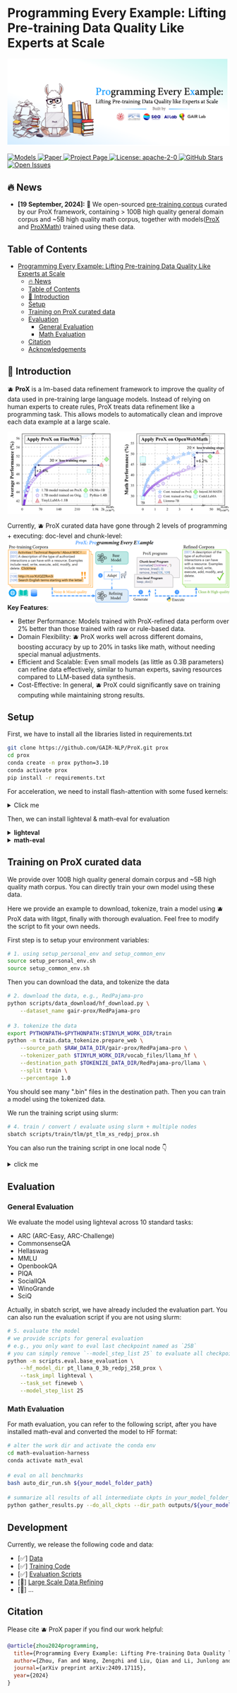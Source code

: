 # Programming Every Example: Lifting Pre-training Data Quality Like Experts at Scale

<p align="center">
  <img src="./static/images/prox-logo.png">
</p>
<a href="https://huggingface.co/gair-prox" target="_blank">
    <img alt="Models" src="https://img.shields.io/badge/🤗-HuggingFace Repo-blue" />
</a>
<a href="https://arxiv.org/abs/2409.17115" target="_blank">
    <img alt="Paper" src="https://img.shields.io/badge/📑-Paper-blue" />
</a>
<a href="https://gair-nlp.github.io/ProX/" target="_blank">
<img alt="Project Page" src="https://img.shields.io/badge/🧪-Project Page-blue" />
</a>
<a href="https://opensource.org/license/apache-2-0" target="_blank">
    <img alt="License: apache-2-0" src="https://img.shields.io/github/license/saltstack/salt" />
</a>
<a href="https://github.com/GAIR-NLP/ProX" target="_blank">
    <img alt="GitHub Stars" src="https://img.shields.io/github/stars/GAIR-NLP/ProX?style=social" />
</a>
<a href="https://github.com/GAIR-NLP/ProX/issues" target="_blank">
    <img alt="Open Issues" src="https://img.shields.io/github/issues-raw/GAIR-NLP/ProX" />
</a>

## 🔥 News

- **[19 September, 2024]:** 🎉 We open-sourced [pre-training corpus](https://huggingface.co/collections/gair-prox/prox-dataset-66e81c9d560911b836bb3704) curated by our ProX framework, containing > 100B high quality general domain corpus and ~5B high quality math corpus, together with models([ProX](https://huggingface.co/collections/gair-prox/prox-general-models-65f1674f0607712c4d6eec76) and [ProXMath](https://huggingface.co/collections/gair-prox/prox-math-models-66e92c3e5d54b27612286eb9)) trained using these data.

## Table of Contents

- [Programming Every Example: Lifting Pre-training Data Quality Like Experts at Scale](#programming-every-example-lifting-pre-training-data-quality-like-experts-at-scale)
  - [🔥 News](#-news)
  - [Table of Contents](#table-of-contents)
  - [🚀 Introduction](#-introduction)
  - [Setup](#setup)
  - [Training on ProX curated data](#training-on-prox-curated-data)
  - [Evaluation](#evaluation)
    - [General Evaluation](#general-evaluation)
    - [Math Evaluation](#math-evaluation)
  - [Citation](#citation)
  - [Acknowledgements](#acknowledgements)

## 🚀 Introduction

🫐 **ProX** is a lm-based data refinement framework to improve the quality of data used in pre-training large language models. Instead of relying on human experts to create rules, ProX treats data refinement like a programming task. This allows models to automatically clean and improve each data example at a large scale.

![alt text](static/images/prox-intro.png)

Currently, 🫐 ProX curated data have gone through 2 levels of programming + executing: doc-level and chunk-level:
![alt text](static/images/prox-framework.png)
**Key Features**:

- Better Performance: Models trained with ProX-refined data perform over 2% better than those trained with raw or rule-based data.
- Domain Flexibility: 🫐 ProX works well across different domains, boosting accuracy by up to 20% in tasks like math, without needing special manual adjustments.
- Efficient and Scalable: Even small models (as little as 0.3B parameters) can refine data effectively, similar to human experts, saving resources compared to LLM-based data synthesis.
- Cost-Effective: In general, 🫐 ProX could significantly save on training computing while maintaining strong results.

## Setup

First, we have to install all the libraries listed in requirements.txt

```bash
git clone https://github.com/GAIR-NLP/ProX.git prox
cd prox
conda create -n prox python=3.10
conda activate prox
pip install -r requirements.txt
```

For acceleration, we need to install flash-attention with some fused kernels:

<details>
<summary>Click me</summary>
<p>

```bash
pip install flash-attn --no-build-isolation
# this part is quite similar to TinyLlama repo
# you can also refer to its detailed guide at: https://github.com/jzhang38/TinyLlama/blob/main/PRETRAIN.md
git clone https://github.com/Dao-AILab/flash-attention.git
cd flash-attention
cd csrc/rotary && pip install .
cd ../layer_norm && pip install .
cd ../xentropy && pip install .
cd ../.. && rm -rf flash-attention
```

</p>
</details>

Then, we can install lighteval & math-eval for evaluation

<details>
<summary>
<b>lighteval</b>
</summary>
<p>

```bash
conda create -n lmeval python=3.10
git clone https://github.com/huggingface/lighteval.git
cd lighteval
pip install -e .
```

</p>
</details>

<details>
<summary>
<b>math-eval</b>
</summary>
<p>

```bash
git clone https://github.com/GAIR-NLP/math-evaluation-harness.git
cd math-evaluation-harness
conda create -n math_eval python=3.10
conda activate math_eval
pip install -r requirements.txt
```

</p>
</details>

## Training on ProX curated data

We provide over 100B high quality general domain corpus and ~5B high quality math corpus. You can directly train your own model using these data.

Here we provide an example to download, tokenize, train a model using 🫐 ProX data with litgpt, finally with thorough evaluation.
Feel free to modify the script to fit your own needs.

First step is to setup your environment variables:

```bash
# 1. using setup_personal_env and setup_common_env
source setup_personal_env.sh
source setup_common_env.sh
```

Then you can download the data, and tokenize the data

```bash
# 2. download the data, e.g., RedPajama-pro
python scripts/data_download/hf_download.py \
    --dataset_name gair-prox/RedPajama-pro

# 3. tokenize the data
export PYTHONPATH=$PYTHONPATH:$TINYLM_WORK_DIR/train
python -m train.data_tokenize.prepare_web \
    --source_path $RAW_DATA_DIR/gair-prox/RedPajama-pro \
    --tokenizer_path $TINYLM_WORK_DIR/vocab_files/llama_hf \
    --destination_path $TOKENIZE_DATA_DIR/RedPajama-pro/llama \
    --split train \
    --percentage 1.0
```

You should see many ".bin" files in the destination path. Then you can train a model using the tokenized data.

We run the training script using slurm:

```bash
# 4. train / convert / evaluate using slurm + multiple nodes
sbatch scripts/train/tlm/pt_tlm_xs_redpj_prox.sh
```

You can also run the training script in one local node 👇

<details>
<summary>click me</summary>
<p>

```bash
# 4.1 train locally
export PYTHONPATH=$PYTHONPATH:$TINYLM_WORK_DIR/train
python -m train.train \
    --config_path $TINYLM_WORK_DIR/configs/tlm/<your_config>.yaml

# 4.2 convert to HF model
python -m scripts.weight_conversion.batch_model_conversion \
    --litgpt_model_dir pt_llama_0_3b_redpj_25B_prox \ # the model dir you want to convert under ${$PT_MODEL_OUTPUT_DIR}
    --hf_model_dir pt_llama_0_3b_redpj_25B_prox \ # the model dir you want to save under ${HF_MODEL_OUTPUT_DIR}
    --save_token_interval 1 \ # the interval to save checkpoints, e.g., you can assume 1024 * 2048 * 500 approx. 1B token
    --arch_name tiny_LLaMA_0_3b # the model architecture name in train/lit_gpt/config.py
```

</p>
</details>

## Evaluation

### General Evaluation

We evaluate the model using lighteval across 10 standard tasks:

- ARC (ARC-Easy, ARC-Challenge)
- CommonsenseQA
- Hellaswag
- MMLU
- OpenbookQA
- PIQA
- SocialIQA
- WinoGrande
- SciQ

Actually, in sbatch script, we have already included the evaluation part. You can also run the evaluation script if you are not using slurm:

```bash
# 5. evaluate the model
# we provide scripts for general evaluation
# e.g., you only want to eval last checkpoint named as `25B`
# you can simply remove `--model_step_list 25` to evaluate all checkpoints
python -m scripts.eval.base_evaluation \
    --hf_model_dir pt_llama_0_3b_redpj_25B_prox \
    --task_impl lighteval \
    --task_set fineweb \
    --model_step_list 25
```

### Math Evaluation

For math evaluation, you can refer to the following script, after you have installed math-eval and converted the model to HF format:

```bash
# alter the work dir and activate the conda env
cd math-evaluation-harness
conda activate math_eval

# eval on all benchmarks
bash auto_dir_run.sh ${your_model_folder_path}

# summarize all results of all intermediate ckpts in your_model_folder_path
python gather_results.py --do_all_ckpts --dir_path outputs/${your_model_folder_path}
```

## Development

Currently, we release the following code and data:

- [✅] [Data](https://huggingface.co/collections/gair-prox/prox-dataset-66e81c9d560911b836bb3704)
- [✅] [Training Code](./train)
- [✅] [Evaluation Scripts](./scripts/eval)
- [🚧] [Large Scale Data Refining]()
- [🚧] ...

## Citation

Please cite 🫐 ProX paper if you find our work helpful:

```bibtex
@article{zhou2024programming,
  title={Programming Every Example: Lifting Pre-training Data Quality like Experts at Scale},
  author={Zhou, Fan and Wang, Zengzhi and Liu, Qian and Li, Junlong and Liu, Pengfei},
  journal={arXiv preprint arXiv:2409.17115},
  year={2024}
}
```
